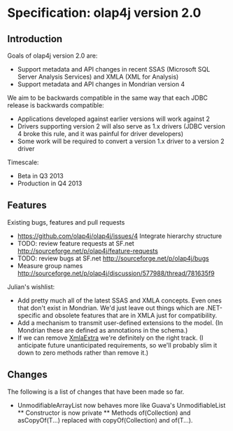 # Specification: olap4j version 2.0

## Introduction

Goals of olap4j version 2.0 are:
* Support metadata and API changes in recent SSAS (Microsoft SQL Server Analysis Services) and XMLA (XML for Analysis)
* Support metadata and API changes in Mondrian version 4

We aim to be backwards compatible in the same way that each JDBC release is backwards compatible:
* Applications developed against earlier versions will work against 2
* Drivers supporting version 2 will also serve as 1.x drivers (JDBC version 4 broke this rule, and it was painful for driver developers)
* Some work will be required to convert a version 1.x driver to a version 2 driver

Timescale:
* Beta in Q3 2013
* Production in Q4 2013

## Features

Existing bugs, features and pull requests
* https://github.com/olap4j/olap4j/issues/4 Integrate hierarchy structure
* TODO: review feature requests at SF.net http://sourceforge.net/p/olap4j/feature-requests
* TODO: review bugs at SF.net http://sourceforge.net/p/olap4j/bugs
* Measure group names http://sourceforge.net/p/olap4j/discussion/577988/thread/781635f9

Julian's wishlist:
* Add pretty much all of the latest SSAS and XMLA concepts. Even ones that don't exist in Mondrian. We'd just leave out things which are .NET-specific and obsolete features that are in XMLA just for compatibility.
* Add a mechanism to transmit user-defined extensions to the model. (In Mondrian these are defined as annotations in the schema.)
* If we can remove <a href="http://mondrian.pentaho.com/api/mondrian/xmla/XmlaHandler.XmlaExtra.html">XmlaExtra</a> we're definitely on the right track. (I anticipate future unanticipated requirements, so we'll probably slim it down to zero methods rather than remove it.)


## Changes

The following is a list of changes that have been made so far.

* UnmodifiableArrayList now behaves more like Guava's UnmodifiableList
** Constructor is now private
** Methods of(Collection) and asCopyOf(T...) replaced with copyOf(Collection) and of(T...).
